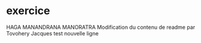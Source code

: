 # exercice
HAGA MANANDRANA MANORATRA
Modification du contenu de readme par Tovohery
Jacques test nouvelle ligne
